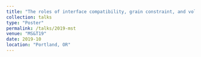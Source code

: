 ```yaml
---
title: "The roles of interface compatibility, grain constraint, and volume change on the martensitic transformation in ZrO2-based shape-memory ceramics"
collection: talks
type: "Poster"
permalink: /talks/2019-mst
venue: "MS&T19"
date: 2019-10
location: "Portland, OR"
---
```

